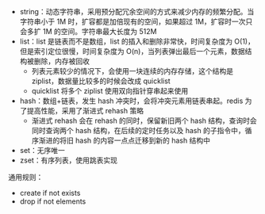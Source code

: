 * string：动态字符串，采用预分配冗余空间的方式来减少内存的频繁分配。当字符串小于 1M 时，扩容都是加倍现有的空间，如果超过 1M，扩容时一次只会多扩 1M 的空间。字符串最大长度为 512M
* list：list 是链表而不是数组，list 的插入和删除非常快，时间复杂度为 O(1)，但是索引定位很慢，时间复杂度为 O(n)，当列表弹出最后一个元素，数据结构被删除，内存被回收
  * 列表元素较少的情况下，会使用一块连续的内存存储，这个结构是 ziplist，数据量比较多的时候会改成 quicklist
  * quicklist 将多个 ziplist 使用双向指针穿串起来使用
* hash：数组+链表，发生 hash 冲突时，会将冲突元素用链表串起。redis 为了提高性能，采用了渐进式 rehash 策略
  * 渐进式 rehash 会在 rehash 的同时，保留新旧两个 hash 结构，查询时会同时查询两个 hash 结构，在后续的定时任务以及 hash 的子指令中，循序渐进的将旧 hash 的内容一点点迁移到新的 hash 结构中
* set：无序唯一
* zset：有序列表，使用跳表实现

通用规则：

* create if not exists
* drop if not elements